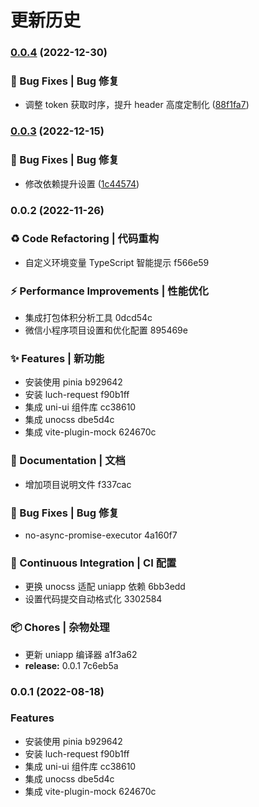 # 更新历史

### [0.0.4](https://github.com/zhang-shaoqiang/uni-app-vite/compare/v0.0.3...v0.0.4) (2022-12-30)

### 🐛 Bug Fixes | Bug 修复

- 调整 token 获取时序，提升 header 高度定制化 ([88f1fa7](https://github.com/zhang-shaoqiang/uni-app-vite/commit/88f1fa71e663d8960b6588c78f7540d6d29c03d8))

### [0.0.3](https://github.com/zhang-shaoqiang/uni-app-vite/compare/v0.0.2...v0.0.3) (2022-12-15)

### 🐛 Bug Fixes | Bug 修复

- 修改依赖提升设置 ([1c44574](https://github.com/zhang-shaoqiang/uni-app-vite/commit/1c4457401c09c6841aa561190d05ae3dbfbd8a0a))

### 0.0.2 (2022-11-26)

### ♻ Code Refactoring | 代码重构

- 自定义环境变量 TypeScript 智能提示 f566e59

### ⚡ Performance Improvements | 性能优化

- 集成打包体积分析工具 0dcd54c
- 微信小程序项目设置和优化配置 895469e

### ✨ Features | 新功能

- 安装使用 pinia b929642
- 安装 luch-request f90b1ff
- 集成 uni-ui 组件库 cc38610
- 集成 unocss dbe5d4c
- 集成 vite-plugin-mock 624670c

### 📝 Documentation | 文档

- 增加项目说明文件 f337cac

### 🐛 Bug Fixes | Bug 修复

- no-async-promise-executor 4a160f7

### 🔧 Continuous Integration | CI 配置

- 更换 unocss 适配 uniapp 依赖 6bb3edd
- 设置代码提交自动格式化 3302584

### 📦 Chores | 杂物处理

- 更新 uniapp 编译器 a1f3a62
- **release:** 0.0.1 7c6eb5a

### 0.0.1 (2022-08-18)

### Features

- 安装使用 pinia b929642
- 安装 luch-request f90b1ff
- 集成 uni-ui 组件库 cc38610
- 集成 unocss dbe5d4c
- 集成 vite-plugin-mock 624670c

